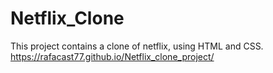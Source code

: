 # Netflix_Clone
 This project contains a clone of netflix, using HTML and CSS.
 https://rafacast77.github.io/Netflix_clone_project/
